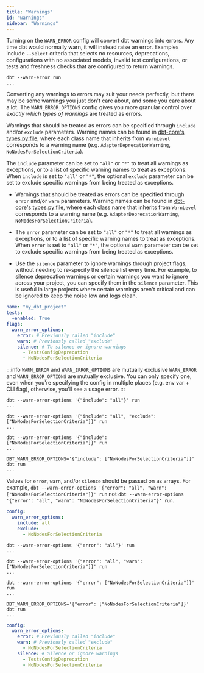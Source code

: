 ```yaml
---
title: "Warnings"
id: "warnings"
sidebar: "Warnings"
---
```


Turning on the `WARN_ERROR` config will convert dbt warnings into errors. Any time dbt would normally warn, it will instead raise an error. Examples include `--select` criteria that selects no resources, deprecations, configurations with no associated models, invalid test configurations, or tests and freshness checks that are configured to return warnings.

<File name='Usage'>

```text
dbt --warn-error run
...
```

</File>


Converting any warnings to errors may suit your needs perfectly, but there may be some warnings you just don't care about, and some you care about a lot. The `WARN_ERROR_OPTIONS` config gives you more granular control over _exactly which types of warnings_ are treated as errors. 

<VersionBlock lastVersion="1.7">

Warnings that should be treated as errors can be specified through `include` and/or `exclude` parameters. Warning names can be found in [dbt-core's types.py file](https://github.com/dbt-labs/dbt-core/blob/main/core/dbt/events/types.py), where each class name that inherits from `WarnLevel` corresponds to a warning name (e.g. `AdapterDeprecationWarning`, `NoNodesForSelectionCriteria`).

The `include` parameter can be set to `"all"` or `"*"` to treat all warnings as exceptions, or to a list of specific warning names to treat as exceptions. When `include` is set to `"all"` or `"*"`, the optional `exclude` parameter can be set to exclude specific warnings from being treated as exceptions.

</VersionBlock>

<VersionBlock firstVersion="1.8">

- Warnings that should be treated as errors can be specified through `error` and/or `warn` parameters. Warning names can be found in [dbt-core's types.py file](https://github.com/dbt-labs/dbt-core/blob/main/core/dbt/events/types.py), where each class name that inherits from `WarnLevel` corresponds to a warning name (e.g. `AdapterDeprecationWarning`, `NoNodesForSelectionCriteria`).

- The `error` parameter can be set to `"all"` or `"*"` to treat all warnings as exceptions, or to a list of specific warning names to treat as exceptions. When `error` is set to `"all"` or `"*"`, the optional `warn` parameter can be set to exclude specific warnings from being treated as exceptions.

- Use the `silence` parameter to ignore warnings through project flags, without needing to re-specify the silence list every time. For example, to silence deprecation warnings or certain warnings you want to ignore across your project, you can specify them in the `silence` parameter. This is useful in large projects where certain warnings aren't critical and can be ignored to keep the noise low and logs clean.


<File name='dbt_project.yml'>

```yaml
name: "my_dbt_project"
tests:
  +enabled: True
flags:
  warn_error_options:
    error: # Previously called "include"
    warn: # Previously called "exclude"
    silence: # To silence or ignore warnings
      - TestsConfigDeprecation
      - NoNodesForSelectionCriteria
```

</File>

</VersionBlock>


:::info `WARN_ERROR` and `WARN_ERROR_OPTIONS` are mutually exclusive
`WARN_ERROR` and `WARN_ERROR_OPTIONS` are mutually exclusive. You can only specify one, even when you're specifying the config in multiple places (e.g. env var + CLI flag), otherwise, you'll see a usage error.
:::

<VersionBlock lastVersion="1.7">

```text
dbt --warn-error-options '{"include": "all"}' run
...
```

```text
dbt --warn-error-options '{"include": "all", "exclude": ["NoNodesForSelectionCriteria"]}' run
...
```


```text
dbt --warn-error-options '{"include": ["NoNodesForSelectionCriteria"]}' run
...
```

```text
DBT_WARN_ERROR_OPTIONS='{"include": ["NoNodesForSelectionCriteria"]}' dbt run
...
```

Values for `error`, `warn`, and/or `silence` should be passed on as arrays. For example, `dbt --warn-error-options '{"error": "all", "warn": ["NoNodesForSelectionCriteria"]}' run` not `dbt --warn-error-options '{"error": "all", "warn": "NoNodesForSelectionCriteria"}' run`.


<File name='profiles.yml'>

```yaml
config:
  warn_error_options:
    include: all
    exclude: 
      - NoNodesForSelectionCriteria
```

</File>

</VersionBlock>

<VersionBlock firstVersion="1.8">

```text
dbt --warn-error-options '{"error": "all"}' run
...
```

```text
dbt --warn-error-options '{"error": "all", "warn": ["NoNodesForSelectionCriteria"]}' run
...
```


```text
dbt --warn-error-options '{"error": ["NoNodesForSelectionCriteria"]}' run
...
```

```text
DBT_WARN_ERROR_OPTIONS='{"error": ["NoNodesForSelectionCriteria"]}' dbt run
...
```

<File name='profiles.yml'>

```yaml
config:
  warn_error_options:
    error: # Previously called "include"
    warn: # Previously called "exclude"
      - NoNodesForSelectionCriteria
    silence: # Silence or ignore warnings
      - TestsConfigDeprecation
      - NoNodesForSelectionCriteria
```

</File>

</VersionBlock>
